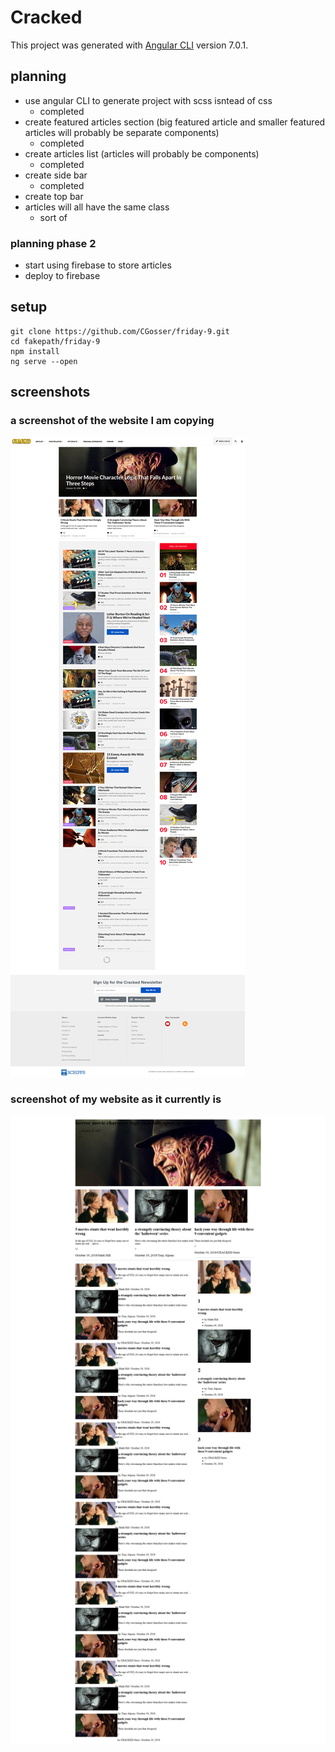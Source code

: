 # Cracked

This project was generated with [Angular CLI](https://github.com/angular/angular-cli) version 7.0.1.

## planning

  * use angular CLI to generate project with scss isntead of css
    * completed
  * create featured articles section (big featured article and smaller featured articles will probably be separate components)
    * completed
  * create articles list (articles will probably be components)
    * completed
  * create side bar
    * completed
  * create top bar
  * articles will all have the same class
    * sort of
### planning phase 2
  * start using firebase to store articles
  * deploy to firebase


## setup

```
git clone https://github.com/CGosser/friday-9.git
cd fakepath/friday-9
npm install
ng serve --open
```

## screenshots

### a screenshot of the website I am copying
![screenshot of cracked.com](cracked.jpg)

### screenshot of my website as it currently is
![screenshot of my fake cracked.com](fakeCracked.jpg)
